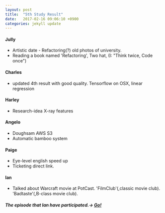 ```yaml
---
layout: post
title:  "5th Study Result"
date:   2017-02-16 09:06:10 +0900
categories: jekyll update
---
```


#### Jully
- Artistic date - Refactoring(?) old photos of university.
- Reading a book named 'Refactoring', Two hat, (I: "Think twice, Code once")

#### Charles
- updated 4th result with good quality. Tensorflow on OSX, linear regression 

#### Harley
- Research-idea X-ray features

#### Angelo
- Doughsam AWS S3
- Automatic bamboo system

#### Paige
- Eye-level english speed up
- Ticketing direct link.

#### Ian
- Talked about Warcraft movie at PotCast. 'FilmClub'(,classic movie club). 'Badtaste'(,B-class movie club).
##### The episode that Ian have participated.-> [Go!](http://cdn.podbbang.com/data1/badtaste/2017021603.mp3)
